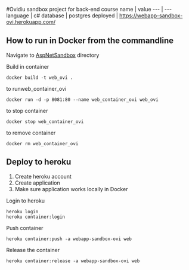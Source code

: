 ﻿#Ovidiu sandbox project for back-end course
name | value
--- | ---
language | c#
database | postgres
deployed | https://webapp-sandbox-ovi.herokuapp.com/

## How to run in Docker from the commandline

Navigate to [AspNetSandbox](AspNetSandbox2) directory

Build in container
```
docker build -t web_ovi .
```

to runweb_container_ovi

```
docker run -d -p 8081:80 --name web_container_ovi web_ovi
```

to stop container
```
docker stop web_container_ovi
```

to remove container
```
docker rm web_container_ovi
```

## Deploy to heroku

1. Create heroku account
2. Create application
3. Make sure application works locally in Docker


Login to heroku
```
heroku login
heroku container:login
```

Push container
```
heroku container:push -a webapp-sandbox-ovi web
```

Release the container
```
heroku container:release -a webapp-sandbox-ovi web
```